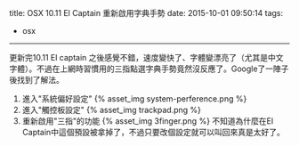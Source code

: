 title: OSX 10.11 El Captain 重新啟用字典手勢
date: 2015-10-01 09:50:14
tags: 
- osx
---
更新完10.11 El captain 之後感覺不錯，速度變快了、字體變漂亮了（尤其是中文字體）。不過在上網時習慣用的三指點選字典手勢竟然沒反應了。Google了一陣子後找到了解法。
<!--more-->
1. 進入"系統偏好設定"
{% asset_img system-perference.png %}
2. 進入"觸控板設定"
{% asset_img trackpad.png %}
3. 重新啟用"三指"的功能
{% asset_img 3finger.png %}
不知道為什麼在El Captain中這個預設被拿掉了，不過只要改個設定就可以叫回來真是太好了。
